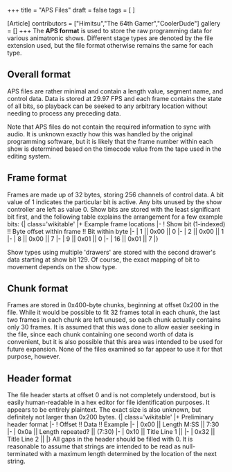+++
title = "APS Files"
draft = false
tags = [ ]

[Article]
contributors = ["Himitsu","The 64th Gamer","CoolerDude"]
gallery = []
+++
The **APS format** is used to store the raw programming data for various animatronic shows. Different stage types are denoted by the file extension used, but the file format otherwise remains the same for each type.

## Overall format ##
APS files are rather minimal and contain a length value, segment name, and control data. Data is stored at 29.97 FPS and each frame contains the state of all bits, so playback can be seeked to any arbitrary location without needing to process any preceding data.

Note that APS files do not contain the required information to sync with audio. It is unknown exactly how this was handled by the original programming software, but it is likely that the frame number within each show is determined based on the timecode value from the tape used in the editing system.

## Frame format ##
Frames are made up of 32 bytes, storing 256 channels of control data. A bit value of 1 indicates the particular bit is active. Any bits unused by the show controller are left as value 0. Show bits are stored with the least significant bit first, and the following table explains the arrangement for a few example bits:
{| class='wikitable'
|+ Example frame locations
|-
! Show bit (1-indexed) !! Byte offset within frame !! Bit within byte
|-
| 1 || 0x00 || 0
|-
| 2 || 0x00 || 1
|-
| 8 || 0x00 || 7
|-
| 9 || 0x01 || 0
|-
| 16 || 0x01 || 7
|}

Show types using multiple 'drawers' are stored with the second drawer's data starting at show bit 129. Of course, the exact mapping of bit to movement depends on the show type.

## Chunk format ##
Frames are stored in 0x400-byte chunks, beginning at offset 0x200 in the file. While it would be possible to fit 32 frames total in each chunk, the last two frames in each chunk are left unused, so each chunk actually contains only 30 frames. It is assumed that this was done to allow easier seeking in the file, since each chunk containing one second worth of data is convenient, but it is also possible that this area was intended to be used for future expansion. None of the files examined so far appear to use it for that purpose, however.

## Header format ##
The file header starts at offset 0 and is not completely understood, but is easily human-readable in a hex editor for file identification purposes. It appears to be entirely plaintext. The exact size is also unknown, but definitely not larger than 0x200 bytes.
{| class='wikitable'
|+ Preliminary header format
|-
! Offset !! Data !! Example
|-
| 0x00 || Length M:SS || 7:30
|-
| 0x0a || Length repeated? || (7:30)
|-
| 0x10 || Title Line 1 || 
|-
| 0x32 || Title Line 2 || 
|}
All gaps in the header should be filled with 0. It is reasonable to assume that strings are intended to be read as null-terminated with a maximum length determined by the location of the next string.
